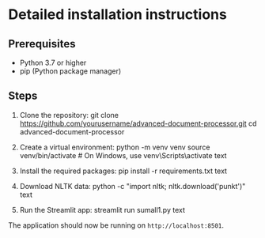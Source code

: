 # Detailed installation instructions

## Prerequisites

- Python 3.7 or higher
- pip (Python package manager)

## Steps

1. Clone the repository: git clone https://github.com/yourusername/advanced-document-processor.git
cd advanced-document-processor

2. Create a virtual environment:
python -m venv venv
source venv/bin/activate # On Windows, use venv\Scripts\activate
text

3. Install the required packages:
pip install -r requirements.txt
text

4. Download NLTK data:
python -c "import nltk; nltk.download('punkt')"
text

5. Run the Streamlit app:
streamlit run sumall1.py
text

The application should now be running on `http://localhost:8501`.
